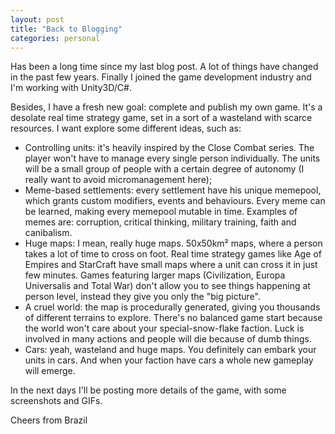 ```yaml
---
layout: post
title: "Back to Blogging"
categories: personal
---
```


Has been a long time since my last blog post. A lot of things have changed in the past few years.
Finally I joined the game development industry and I'm working with Unity3D/C#.

Besides, I have a fresh new goal: complete and publish my own game. It's a desolate real time strategy game, set in a sort of a wasteland with scarce resources.
I want explore some different ideas, such as:
* Controlling units: it's heavily inspired by the Close Combat series. The player won't have to manage every single person individually. The units will be a small group of people with a certain degree of autonomy (I really want to avoid micromanagement here);
* Meme-based settlements: every settlement have his unique memepool, which grants custom modifiers, events and behaviours. Every meme can be learned, making every memepool mutable in time. Examples of memes are: corruption, critical thinking, military training, faith and canibalism.
* Huge maps: I mean, really huge maps. 50x50km² maps, where a person takes a lot of time to cross on foot. Real time strategy games like Age of Empires and StarCraft have small maps where a unit can cross it in just few minutes. Games featuring larger maps (Civilization, Europa Universalis and Total War) don't allow you to see things happening at person level, instead they give you only the "big picture".
* A cruel world: the map is procedurally generated, giving you thousands of different terrains to explore. There's no balanced game start because the world won't care about your special-snow-flake faction. Luck is involved in many actions and people will die because of dumb things.
* Cars: yeah, wasteland and huge maps. You definitely can embark your units in cars. And when your faction have cars a whole new gameplay will emerge.

In the next days I'll be posting more details of the game, with some screenshots and GIFs.

Cheers from Brazil
